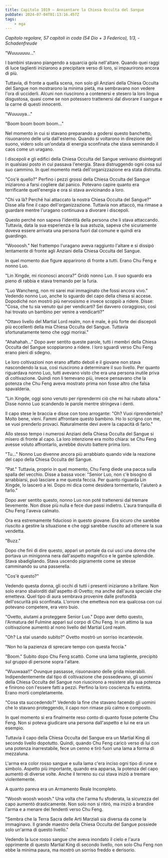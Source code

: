 ```yaml
---
title: Capitolo 1019 – Annientare la Chiesa Occulta del Sangue
pubDate: 2024-07-04T01:13:16.457Z
tags:
    - mga
---
```



<em>Capitolo regolare,
57 capitoli in coda (54 Dio + 3 Federico), 1/3,
-Schadenfreude</em>


"Wuuuuuuu..."


I bambini stavano piangendo a squarcia gola nell'altare. Quando quei raggi di luce taglienti iniziarono a precipitare verso di loro, si impaurirono ancora di più.


Tuttavia, di fronte a quella scena, non solo gli Anziani della Chiesa Occulta del Sangue non mostrarono la minima pietà, ma sembravano non vedere l'ora di ucciderli. Alcuni non riuscirono a contenersi e stesero la loro lingua disgustosa, quasi come se non potessero trattenersi dal divorare il sangue e la carne di questi innocenti.


"Wuuuuya..."


"Boom boom boom boom..."


Nel momento in cui si stavano preparando a godersi questo banchetto, risuonarono delle urla dall'esterno. Quando si voltarono in direzione del suono, videro solo un'ondata di energia sconfinata che stava seminando il caos come un uragano.


I discepoli e gli edifici della Chiesa Occulta del Sangue venivano disintegrati in qualsiasi posto in cui passava l'energia. Stava distruggendo ogni cosa sul suo cammino. In quel momento metà dell'organizzazione era stata distrutta.


"Cos'è quello?" Perfino i pezzi grossi della Chiesa Occulta del Sangue iniziarono a farsi cogliere dal panico. Potevano capire quanto era terrificante quell'energia e ora si stava avvicinando a loro.


"Chi va là? Perché hai attaccato la nostra Chiesa Occulta del Sangue?" Disse alla fine il capo dell'organizzazione. Tuttavia non attaccò, ma rimase a guardare mentre l'uragano continuava a divorare i discepoli.


Questo perché non sapeva l'identità della persona che li stava attaccando. Tuttavia, data la sua esperienza e la sua astuzia, sapeva che sicuramente doveva essere arrivata una persona fuori dal comune e quindi era guardingo.


"Woooosh." Nel frattempo l'uragano aveva raggiunto l'altare e si dissipò lentamente di fronte agli Anziani della Chiesa Occulta del Sangue.


In quel momento due figure apparirono di fronte a tutti. Erano Chu Feng e nonno Luo.


"Lin Xingde, mi riconosci ancora?" Gridò nonno Luo. Il suo sguardo era pieno di rabbia e stava tremando per la furia.


"Luo Wancheng, non mi sarei mai immaginato che fossi ancora vivo." Vedendo nonno Luo, anche lo sguardo del capo della chiesa si accese. Dopodiché non mostrò più nervosismo e invece scoppiò a ridere. Disse: "Cosa, che tu sia venuto qui per vendicarti? Sei davvero coraggioso, così hai trovato un bambino per venire a vendicarti?"


"Ottavo livello del Martial Lord realm, non è male, è più forte dei discepoli più eccellenti della mia Chiesa Occulta del Sangue. Tuttavia sfortunatamente temo che oggi morirai."


"Ahahahah..." Dopo aver sentito queste parole, tutti i membri della Chiesa Occulta del Sangue scoppiarono a ridere. I loro sguardi verso Chu Feng erano pieni di sdegno.


Le loro coltivazioni non erano affatto deboli e il giovane non stava nascondendo la sua, così riuscirono a determinare il suo livello. Per quanto riguardava nonno Luo, tutti avevano visto che era una persona inutile priva di coltivazione. Quindi non li temevano più, invece pensavano che la potenza che Chu Feng aveva mostrato prima non fosse altro che falsa spavalderia.


"Lin Xingde, oggi sono venuto per riprendermi ciò che mi hai rubato allora." Disse nonno Luo scandendo le parole mentre stringeva i denti.


Il capo stese le braccia e disse con tono arrogante: "Oh? Vuoi riprendertelo? Molto bene, vieni. Fammi affrontare questo bambino. Ho lo scrigno con me, se vuoi prenderlo provaci. Naturalmente devi avere la capacità di farlo." 


Allo stesso tempo i numerosi Anziani della Chiesa Occulta del Sangue si misero di fronte al capo. La loro intenzione era molto chiara: se Chu Feng avesse voluto affrontarlo, avrebbe dovuto battere prima loro.


"Tu..." Nonno Luo divenne ancora più arrabbiato quando vide la reazione del capo della Chiesa Occulta del Sangue.


"Pat." Tuttavia, proprio in quel momento, Chu Feng diede una pacca sulla spalla del vecchio. Disse a bassa voce: "Senior Luo, non c'è bisogno di arrabbiarsi, può lasciare a me questa feccia. Per quanto riguarda Lin Xingde, lo lascerò a lei. Dopo mi dica come desidera tormentarlo, l'aiuterò a farlo."


Dopo aver sentito questo, nonno Luo non poté trattenersi dal tremare lievemente. Non disse più nulla e fece due passi indietro. L'aura tranquilla di Chu Feng l'aveva calmato.


Ora era estremamente fiducioso in questo giovane. Era sicuro che sarebbe riuscito a gestire la situazione e che oggi sarebbe riuscito ad ottenere la sua vendetta.


"Buzz."


Dopo che finì di dire questo, apparì un portale da cui uscì una donna che portava un minigonna nera dall'aspetto magnifico e le gambe splendide. Stava sbadigliando. Stava uscendo pigramente come se stesse camminando su una passerella.


"Cos'è questo?"


Vedendo questa donna, gli occhi di tutti i presenti iniziarono a brillare. Non solo erano sbalorditi dall'aspetto di Ovetto; ma anche dall'aura speciale che emetteva. Quel tipo di aura sembrava provenire dalle profondità dell'oscurità più sconfinata. L'orrore che emetteva non era qualcosa con cui potevano competere, era vero buio.


"Ovetto, aiutami a proteggere Senior Luo." Dopo aver detto questo, l'Armatura del Fulmine apparì sul corpo di Chu Feng. In un attimo la sua coltivazione aumentò al nono livello del Martial Lord realm.


"Oh? La stai usando subito?" Ovetto mostrò un sorriso incantevole.


"Non ho la pazienza di sprecare tempo con questa feccia."


"Boom." Subito dopo Chu Feng scattò. Come una lama tagliente, precipitò sul gruppo di persone sopra l'altare.


"Wuuwaaa!!" Ovunque passasse, risuonavano delle grida miserabili. Indipendentemente dal tipo di coltivazione che possedevano, gli uomini della Chiesa Occulta del Sangue  non riuscirono a resistere alla sua potenza e finirono con l'essere fatti a pezzi. Perfino la loro coscienza fu estinta. Erano morti completamente.


"Cosa sta succedendo?" Vedendo la fine che stavano facendo gli uomini che lo stavano proteggendo, il capo non rimase più calmo e composto.


In quel momento si era finalmente reso conto di quanto fosse potente Chu Feng. Non si poteva giudicare una persona dall'aspetto e lui ne era un esempio.


Tuttavia il capo della Chiesa Occulta del Sangue era un Martial King di secondo livello dopotutto. Quindi, quando Chu Feng caricò verso di lui con una potenza inarrestabile, fece un cenno e tirò fuori una lama a forma di mezzaluna.


L'arma era color rosso sangue e sulla lama c'era inciso ogni tipo di rune e simbolo. Aspetto più importante, quando era apparsa, la potenza del capo aumentò di diverse volte. Anche il terreno su cui stava iniziò a tremare violentemente.


A quanto pareva era un Armamento Reale Incompleto.


"Woosh woosh woosh." Una volta che l'arma fu sfoderata, la sicurezza del capo aumentò drasticamente. Non solo non si ritirò, ma iniziò a brandire l'arma e a menare dei fendenti verso Chu Feng.


"Sembra che la Terra Sacra delle Arti Marziali sia diversa da come la immaginavo. Il grande maestro della Chiesa Occulta del Sangue  possiede solo un'arma di questo livello."


Vedendo la luce rosso sangue che aveva inondato il cielo e l'aura opprimente di questo Martial King di secondo livello, non solo Chu Feng non ebbe la minima paura, ma mostrò un sorriso freddo e derisorio.
                                


                                



